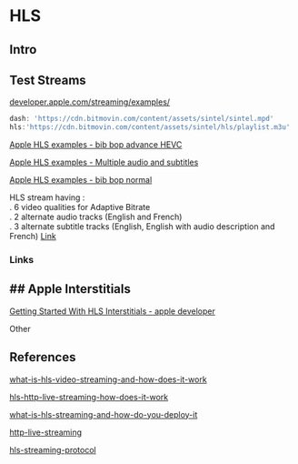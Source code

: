 
# HLS

## Intro

## Test Streams

[developer.apple.com/streaming/examples/](https://developer.apple.com/streaming/examples/)

```js
dash: 'https://cdn.bitmovin.com/content/assets/sintel/sintel.mpd'
hls:'https://cdn.bitmovin.com/content/assets/sintel/hls/playlist.m3u'
```

[Apple HLS examples - bib bop advance HEVC](https://devstreaming-cdn.apple.com/videos/streaming/examples/bipbop_adv_example_hevc/master.m3u8)

[Apple HLS examples - Multiple audio and subtitles](https://devstreaming-cdn.apple.com/videos/streaming/examples/adv_dv_atmos/main.m3u8)

[Apple HLS examples - bib bop normal](https://devstreaming-cdn.apple.com/videos/streaming/examples/img_bipbop_adv_example_fmp4/master.m3u8)

HLS stream having :  
. 6 video qualities for Adaptive Bitrate  
. 2 alternate audio tracks (English and French)  
. 3 alternate subtitle tracks (English, English with audio description and French)
[Link](https://sample.vodobox.com/planete_interdite/planete_interdite_alternate.m3u8)

### Links 

## ## Apple Interstitials

[Getting Started With HLS Interstitials - apple developer](https://developer.apple.com/streaming/GettingStartedWithHLSInterstitials.pdf)

Other

## References

[what-is-hls-video-streaming-and-how-does-it-work](https://api.video/blog/video-trends/what-is-hls-video-streaming-and-how-does-it-work/)

[hls-http-live-streaming-how-does-it-work](https://ottverse.com/hls-http-live-streaming-how-does-it-work/)

[what-is-hls-streaming-and-how-do-you-deploy-it](https://www.cardinalpeak.com/blog/what-is-hls-streaming-and-how-do-you-deploy-it)

[http-live-streaming](https://www.dacast.com/blog/http-live-streaming/)

[hls-streaming-protocol](https://www.dacast.com/blog/hls-streaming-protocol/)
